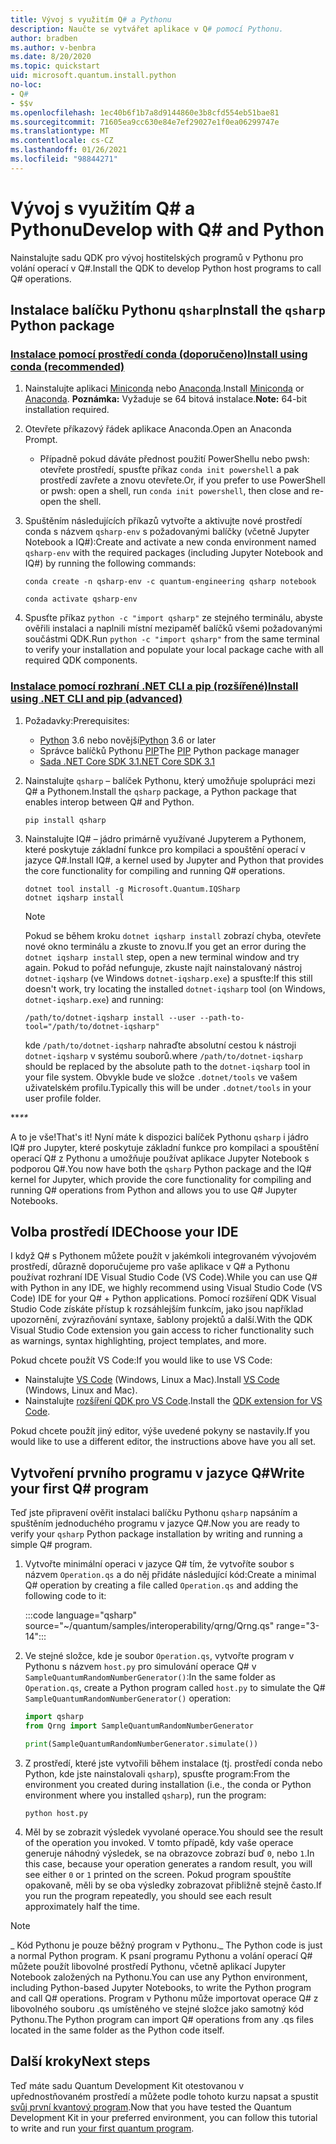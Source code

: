 ```yaml
---
title: Vývoj s využitím Q# a Pythonu
description: Naučte se vytvářet aplikace v Q# pomocí Pythonu.
author: bradben
ms.author: v-benbra
ms.date: 8/20/2020
ms.topic: quickstart
uid: microsoft.quantum.install.python
no-loc:
- Q#
- $$v
ms.openlocfilehash: 1ec40b6f1b7a8d9144860e3b8cfd554eb51bae81
ms.sourcegitcommit: 71605ea9cc630e84e7ef29027e1f0ea06299747e
ms.translationtype: MT
ms.contentlocale: cs-CZ
ms.lasthandoff: 01/26/2021
ms.locfileid: "98844271"
---
```

# <a name="develop-with-no-locq-and-python"></a><span data-ttu-id="7a2ac-103">Vývoj s využitím Q# a Pythonu</span><span class="sxs-lookup"><span data-stu-id="7a2ac-103">Develop with Q# and Python</span></span>

<span data-ttu-id="7a2ac-104">Nainstalujte sadu QDK pro vývoj hostitelských programů v Pythonu pro volání operací v Q#.</span><span class="sxs-lookup"><span data-stu-id="7a2ac-104">Install the QDK to develop Python host programs to call Q# operations.</span></span>

## <a name="install-the-qsharp-python-package"></a><span data-ttu-id="7a2ac-105">Instalace balíčku Pythonu `qsharp`</span><span class="sxs-lookup"><span data-stu-id="7a2ac-105">Install the `qsharp` Python package</span></span>

### <a name="install-using-conda-recommended"></a>[<span data-ttu-id="7a2ac-106">Instalace pomocí prostředí conda (doporučeno)</span><span class="sxs-lookup"><span data-stu-id="7a2ac-106">Install using conda (recommended)</span></span>](#tab/tabid-conda)

1. <span data-ttu-id="7a2ac-107">Nainstalujte aplikaci [Miniconda](https://docs.conda.io/en/latest/miniconda.html) nebo [Anaconda](https://www.anaconda.com/products/individual#Downloads).</span><span class="sxs-lookup"><span data-stu-id="7a2ac-107">Install [Miniconda](https://docs.conda.io/en/latest/miniconda.html) or [Anaconda](https://www.anaconda.com/products/individual#Downloads).</span></span> <span data-ttu-id="7a2ac-108">**Poznámka:** Vyžaduje se 64 bitová instalace.</span><span class="sxs-lookup"><span data-stu-id="7a2ac-108">**Note:** 64-bit installation required.</span></span>

1. <span data-ttu-id="7a2ac-109">Otevřete příkazový řádek aplikace Anaconda.</span><span class="sxs-lookup"><span data-stu-id="7a2ac-109">Open an Anaconda Prompt.</span></span>

   - <span data-ttu-id="7a2ac-110">Případně pokud dáváte přednost použití PowerShellu nebo pwsh: otevřete prostředí, spusťte příkaz `conda init powershell` a pak prostředí zavřete a znovu otevřete.</span><span class="sxs-lookup"><span data-stu-id="7a2ac-110">Or, if you prefer to use PowerShell or pwsh: open a shell, run `conda init powershell`, then close and re-open the shell.</span></span>

1. <span data-ttu-id="7a2ac-111">Spuštěním následujících příkazů vytvořte a aktivujte nové prostředí conda s názvem `qsharp-env` s požadovanými balíčky (včetně Jupyter Notebook a IQ#):</span><span class="sxs-lookup"><span data-stu-id="7a2ac-111">Create and activate a new conda environment named `qsharp-env` with the required packages (including Jupyter Notebook and IQ#) by running the following commands:</span></span>

    ```
    conda create -n qsharp-env -c quantum-engineering qsharp notebook

    conda activate qsharp-env
    ```

1. <span data-ttu-id="7a2ac-112">Spusťte příkaz `python -c "import qsharp"` ze stejného terminálu, abyste ověřili instalaci a naplnili místní mezipaměť balíčků všemi požadovanými součástmi QDK.</span><span class="sxs-lookup"><span data-stu-id="7a2ac-112">Run `python -c "import qsharp"` from the same terminal to verify your installation and populate your local package cache with all required QDK components.</span></span>

### <a name="install-using-net-cli-and-pip-advanced"></a>[<span data-ttu-id="7a2ac-113">Instalace pomocí rozhraní .NET CLI a pip (rozšířené)</span><span class="sxs-lookup"><span data-stu-id="7a2ac-113">Install using .NET CLI and pip (advanced)</span></span>](#tab/tabid-dotnetcli)

1. <span data-ttu-id="7a2ac-114">Požadavky:</span><span class="sxs-lookup"><span data-stu-id="7a2ac-114">Prerequisites:</span></span>

    - <span data-ttu-id="7a2ac-115">[Python](https://www.python.org/downloads/) 3.6 nebo novější</span><span class="sxs-lookup"><span data-stu-id="7a2ac-115">[Python](https://www.python.org/downloads/) 3.6 or later</span></span>
    - <span data-ttu-id="7a2ac-116">Správce balíčků Pythonu [PIP](https://pip.pypa.io/en/stable/installing)</span><span class="sxs-lookup"><span data-stu-id="7a2ac-116">The [PIP](https://pip.pypa.io/en/stable/installing) Python package manager</span></span>
    - [<span data-ttu-id="7a2ac-117">Sada .NET Core SDK 3.1</span><span class="sxs-lookup"><span data-stu-id="7a2ac-117">.NET Core SDK 3.1</span></span>](https://dotnet.microsoft.com/download/dotnet-core/3.1)


1. <span data-ttu-id="7a2ac-118">Nainstalujte `qsharp` – balíček Pythonu, který umožňuje spolupráci mezi Q# a Pythonem.</span><span class="sxs-lookup"><span data-stu-id="7a2ac-118">Install the `qsharp` package, a Python package that enables interop between Q# and Python.</span></span>

    ```
    pip install qsharp
    ```

1. <span data-ttu-id="7a2ac-119">Nainstalujte IQ# – jádro primárně využívané Jupyterem a Pythonem, které poskytuje základní funkce pro kompilaci a spouštění operací v jazyce Q#.</span><span class="sxs-lookup"><span data-stu-id="7a2ac-119">Install IQ#, a kernel used by Jupyter and Python that provides the core functionality for compiling and running Q# operations.</span></span>

    ```dotnetcli
    dotnet tool install -g Microsoft.Quantum.IQSharp
    dotnet iqsharp install
    ```

    > [!NOTE]
    > <span data-ttu-id="7a2ac-120">Pokud se během kroku `dotnet iqsharp install` zobrazí chyba, otevřete nové okno terminálu a zkuste to znovu.</span><span class="sxs-lookup"><span data-stu-id="7a2ac-120">If you get an error during the `dotnet iqsharp install` step, open a new terminal window and try again.</span></span>
    > <span data-ttu-id="7a2ac-121">Pokud to pořád nefunguje, zkuste najít nainstalovaný nástroj `dotnet-iqsharp` (ve Windows `dotnet-iqsharp.exe`) a spusťte:</span><span class="sxs-lookup"><span data-stu-id="7a2ac-121">If this still doesn't work, try locating the installed `dotnet-iqsharp` tool (on Windows, `dotnet-iqsharp.exe`) and running:</span></span>
    > ```
    > /path/to/dotnet-iqsharp install --user --path-to-tool="/path/to/dotnet-iqsharp"
    > ```
    > <span data-ttu-id="7a2ac-122">kde `/path/to/dotnet-iqsharp` nahraďte absolutní cestou k nástroji `dotnet-iqsharp` v systému souborů.</span><span class="sxs-lookup"><span data-stu-id="7a2ac-122">where `/path/to/dotnet-iqsharp` should be replaced by the absolute path to the `dotnet-iqsharp` tool in your file system.</span></span>
    > <span data-ttu-id="7a2ac-123">Obvykle bude ve složce `.dotnet/tools` ve vašem uživatelském profilu.</span><span class="sxs-lookup"><span data-stu-id="7a2ac-123">Typically this will be under `.dotnet/tools` in your user profile folder.</span></span>
    
<span data-ttu-id="7a2ac-124">\*\*_</span><span class="sxs-lookup"><span data-stu-id="7a2ac-124">\*\*_</span></span>

<span data-ttu-id="7a2ac-125">A to je vše!</span><span class="sxs-lookup"><span data-stu-id="7a2ac-125">That's it!</span></span> <span data-ttu-id="7a2ac-126">Nyní máte k dispozici balíček Pythonu `qsharp` i jádro IQ# pro Jupyter, které poskytuje základní funkce pro kompilaci a spouštění operací Q# z Pythonu a umožňuje používat aplikace Jupyter Notebook s podporou Q#.</span><span class="sxs-lookup"><span data-stu-id="7a2ac-126">You now have both the `qsharp` Python package and the IQ# kernel for Jupyter, which provide the core functionality for compiling and running Q# operations from Python and allows you to use Q# Jupyter Notebooks.</span></span>

## <a name="choose-your-ide"></a><span data-ttu-id="7a2ac-127">Volba prostředí IDE</span><span class="sxs-lookup"><span data-stu-id="7a2ac-127">Choose your IDE</span></span>

<span data-ttu-id="7a2ac-128">I když Q# s Pythonem můžete použít v jakémkoli integrovaném vývojovém prostředí, důrazně doporučujeme pro vaše aplikace v Q# a Pythonu používat rozhraní IDE Visual Studio Code (VS Code).</span><span class="sxs-lookup"><span data-stu-id="7a2ac-128">While you can use Q# with Python in any IDE, we highly recommend using Visual Studio Code (VS Code) IDE for your Q# + Python applications.</span></span> <span data-ttu-id="7a2ac-129">Pomocí rozšíření QDK Visual Studio Code získáte přístup k rozsáhlejším funkcím, jako jsou například upozornění, zvýrazňování syntaxe, šablony projektů a další.</span><span class="sxs-lookup"><span data-stu-id="7a2ac-129">With the QDK Visual Studio Code extension you gain access to richer functionality such as warnings, syntax highlighting, project templates, and more.</span></span>

<span data-ttu-id="7a2ac-130">Pokud chcete použít VS Code:</span><span class="sxs-lookup"><span data-stu-id="7a2ac-130">If you would like to use VS Code:</span></span>

- <span data-ttu-id="7a2ac-131">Nainstalujte [VS Code](https://code.visualstudio.com/download) (Windows, Linux a Mac).</span><span class="sxs-lookup"><span data-stu-id="7a2ac-131">Install [VS Code](https://code.visualstudio.com/download) (Windows, Linux and Mac).</span></span>
- <span data-ttu-id="7a2ac-132">Nainstalujte [rozšíření QDK pro VS Code](https://marketplace.visualstudio.com/items?itemName=quantum.quantum-devkit-vscode).</span><span class="sxs-lookup"><span data-stu-id="7a2ac-132">Install the [QDK extension for VS Code](https://marketplace.visualstudio.com/items?itemName=quantum.quantum-devkit-vscode).</span></span>

<span data-ttu-id="7a2ac-133">Pokud chcete použít jiný editor, výše uvedené pokyny se nastavily.</span><span class="sxs-lookup"><span data-stu-id="7a2ac-133">If you would like to use a different editor, the instructions above have you all set.</span></span>

## <a name="write-your-first-no-locq-program"></a><span data-ttu-id="7a2ac-134">Vytvoření prvního programu v jazyce Q#</span><span class="sxs-lookup"><span data-stu-id="7a2ac-134">Write your first Q# program</span></span>

<span data-ttu-id="7a2ac-135">Teď jste připravení ověřit instalaci balíčku Pythonu `qsharp` napsáním a spuštěním jednoduchého programu v jazyce Q#.</span><span class="sxs-lookup"><span data-stu-id="7a2ac-135">Now you are ready to verify your `qsharp` Python package installation by writing and running a simple Q# program.</span></span>

1. <span data-ttu-id="7a2ac-136">Vytvořte minimální operaci v jazyce Q# tím, že vytvoříte soubor s názvem `Operation.qs` a do něj přidáte následující kód:</span><span class="sxs-lookup"><span data-stu-id="7a2ac-136">Create a minimal Q# operation by creating a file called `Operation.qs` and adding the following code to it:</span></span>

    :::code language="qsharp" source="~/quantum/samples/interoperability/qrng/Qrng.qs" range="3-14":::

1. <span data-ttu-id="7a2ac-137">Ve stejné složce, kde je soubor `Operation.qs`, vytvořte program v Pythonu s názvem `host.py` pro simulování operace Q# v `SampleQuantumRandomNumberGenerator()`:</span><span class="sxs-lookup"><span data-stu-id="7a2ac-137">In the same folder as `Operation.qs`, create a Python program called `host.py` to simulate the Q# `SampleQuantumRandomNumberGenerator()` operation:</span></span>

    ```python
    import qsharp
    from Qrng import SampleQuantumRandomNumberGenerator

    print(SampleQuantumRandomNumberGenerator.simulate())
    ```

1. <span data-ttu-id="7a2ac-138">Z prostředí, které jste vytvořili během instalace (tj. prostředí conda nebo Python, kde jste nainstalovali `qsharp`), spusťte program:</span><span class="sxs-lookup"><span data-stu-id="7a2ac-138">From the environment you created during installation (i.e., the conda or Python environment where you installed `qsharp`), run the program:</span></span>

    ```
    python host.py
    ```

1. <span data-ttu-id="7a2ac-139">Měl by se zobrazit výsledek vyvolané operace.</span><span class="sxs-lookup"><span data-stu-id="7a2ac-139">You should see the result of the operation you invoked.</span></span> <span data-ttu-id="7a2ac-140">V tomto případě, kdy vaše operace generuje náhodný výsledek, se na obrazovce zobrazí buď `0`, nebo `1`.</span><span class="sxs-lookup"><span data-stu-id="7a2ac-140">In this case, because your operation generates a random result, you will see either `0` or `1` printed on the screen.</span></span> <span data-ttu-id="7a2ac-141">Pokud program spouštíte opakovaně, měli by se oba výsledky zobrazovat přibližně stejně často.</span><span class="sxs-lookup"><span data-stu-id="7a2ac-141">If you run the program repeatedly, you should see each result approximately half the time.</span></span>

> [!NOTE]
> <span data-ttu-id="7a2ac-142">_ Kód Pythonu je pouze běžný program v Pythonu.</span><span class="sxs-lookup"><span data-stu-id="7a2ac-142">_ The Python code is just a normal Python program.</span></span> <span data-ttu-id="7a2ac-143">K psaní programu Pythonu a volání operací Q# můžete použít libovolné prostředí Pythonu, včetně aplikací Jupyter Notebook založených na Pythonu.</span><span class="sxs-lookup"><span data-stu-id="7a2ac-143">You can use any Python environment, including Python-based Jupyter Notebooks, to write the Python program and call Q# operations.</span></span> <span data-ttu-id="7a2ac-144">Program v Pythonu může importovat operace Q# z libovolného souboru .qs umístěného ve stejné složce jako samotný kód Pythonu.</span><span class="sxs-lookup"><span data-stu-id="7a2ac-144">The Python program can import Q# operations from any .qs files located in the same folder as the Python code itself.</span></span>

## <a name="next-steps"></a><span data-ttu-id="7a2ac-145">Další kroky</span><span class="sxs-lookup"><span data-stu-id="7a2ac-145">Next steps</span></span>

<span data-ttu-id="7a2ac-146">Teď máte sadu Quantum Development Kit otestovanou v upřednostňovaném prostředí a můžete podle tohoto kurzu napsat a spustit [svůj první kvantový program](xref:microsoft.quantum.quickstarts.qrng).</span><span class="sxs-lookup"><span data-stu-id="7a2ac-146">Now that you have tested the Quantum Development Kit in your preferred environment, you can follow this tutorial to write and run [your first quantum program](xref:microsoft.quantum.quickstarts.qrng).</span></span>
